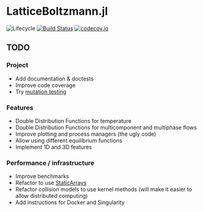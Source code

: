 # LatticeBoltzmann.jl

![Lifecycle](https://img.shields.io/badge/lifecycle-experimental-orange.svg)<!--
![Lifecycle](https://img.shields.io/badge/lifecycle-maturing-blue.svg)
![Lifecycle](https://img.shields.io/badge/lifecycle-stable-green.svg)
![Lifecycle](https://img.shields.io/badge/lifecycle-retired-orange.svg)
![Lifecycle](https://img.shields.io/badge/lifecycle-archived-red.svg)
![Lifecycle](https://img.shields.io/badge/lifecycle-dormant-blue.svg) -->
[![Build Status](https://travis-ci.com/MarkRedeman/LatticeBoltzmann.jl.svg?branch=master)](https://travis-ci.com/MarkRedeman/LatticeBoltzmann.jl)
[![codecov.io](http://codecov.io/github/MarkRedeman/LatticeBoltzmann.jl/coverage.svg?branch=master)](http://codecov.io/github/MarkRedeman/LatticeBoltzmann.jl?branch=master)


## TODO

### Project
- Add documentation & doctests
- Improve code coverage
- Try [mutation testing](https://github.com/MikeInnes/Vimes.jl)

### Features
- Double Distribution Functions for temperature
- Double Distribution Functions for multicomponent and multiphase flows
- Improve plotting and process managers (the ugly code)
- Allow using different equilibrium functions
- Implement 1D and 3D features

### Performance / infrastructure
- Improve benchmarks
- Refactor to use [StaticArrays](https://github.com/JuliaArrays/StaticArrays.jl/)
- Refactor collision models to use kernel methods (will make it easier to allow distributed computing)
- Add instructions for Docker and Singularity
